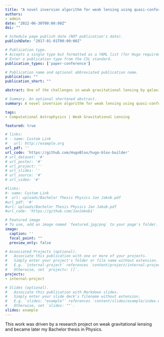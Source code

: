 ```yaml
---
title: "A novel inversion algorithm for weak lensing using quasi-conformal geometry"
authors:
- admin
date: "2022-06-30T00:00:00Z"
doi: ""

# Schedule page publish date (NOT publication's date).
publishDate: "2017-01-01T00:00:00Z"

# Publication type.
# Accepts a single type but formatted as a YAML list (for Hugo requirements).
# Enter a publication type from the CSL standard.
publication_types: ['paper-conference']

# Publication name and optional abbreviated publication name.
publication: ""
publication_short: ""

abstract: One of the challenges in weak gravitational lensing by galaxies and clusters is to infer the projected mass density distribution from the observable image ellipticities, which is known as inversion problem. In this thesis we derive a new inversion algorithm for weak gravitational lensing to reconstruct the deflection field out of the reduced shear, which is in principle observable from the image ellipticities. We propose both an algorithm for the planar case, i.e. for fields for which the flat sky approximation can be assumed, and an algorithm for the general (curved) case, i.e. for fields, where the curvature cannot be neglected and the flat-sky approximation loses its validity. Using a complex formalism we show that for the planar case the lens mapping is a quasi-conformal mapping with Beltrami coefficient given by the negative of the reduced shear. Our proposed algorithm then computes this quasi-conformal mapping with a finite element approach via a reduction to two elliptic PDEs. By introducing notions from quasi-conformal geometry like the Beltrami differential we generalize our inversion algorithm to curved fields by trying to describe the lens mapping as quasi-conformal mapping between appropriate Riemann surfaces. The lens mapping can then be computed with methods from computational quasi-conformal geometry. To the best of our knowledge, this is the first work which combines methods from quasi-conformal geometry with weak lensing in order to construct new inversion algorithms. We implemented and tested our proposed algorithm for planar fields with different source and lens configurations and compared it to the well-known KS 93 algorithm and its extension to the non-linear regime. However, the implementation of the algorithm for curved fields could not be done and will be the subject of further work.

# Summary. An optional shortened abstract.
summary: A novel inversion algorithm for weak lensing using quasi-conformal geometry

tags:
- Computational Astrophysics | Weak Gravitational Lensing

featured: true

# links:
# - name: Custom Link
#   url: http://example.org
url_pdf: ''
url_code: 'https://github.com/HugoBlox/hugo-blox-builder'
# url_dataset: '#'
# url_poster: '#'
# url_project: ''
# url_slides: ''
# url_source: '#'
# url_video: '#'

#links:
#- name: Custom Link
#  url: uploads/Bachelor Thesis Physics Jan Jakob.pdf
#url_pdf: '#'
#url: uploads/Bachelor Thesis Physics Jan Jakob.pdf
#url_code: 'https://github.com/JanJakob1'

# Featured image
# To use, add an image named `featured.jpg/png` to your page's folder. 
image:
  caption: ''
  focal_point: ""
  preview_only: false

# Associated Projects (optional).
#   Associate this publication with one or more of your projects.
#   Simply enter your project's folder or file name without extension.
#   E.g. `internal-project` references `content/project/internal-project/index.md`.
#   Otherwise, set `projects: []`.
projects:
- internal-project

# Slides (optional).
#   Associate this publication with Markdown slides.
#   Simply enter your slide deck's filename without extension.
#   E.g. `slides: "example"` references `content/slides/example/index.md`.
#   Otherwise, set `slides: ""`.
slides: example
---
```


This work was driven by a research project on weak gravitational lensing and became later my Bachelor thesis in Physics.

<!-- {{% callout note %}}
Create your slides in Markdown - click the *Slides* button to check out the example.
{{% /callout %}}

Add the publication's **full text** or **supplementary notes** here. You can use rich formatting such as including [code, math, and images](https://docs.hugoblox.com/content/writing-markdown-latex/). -->
